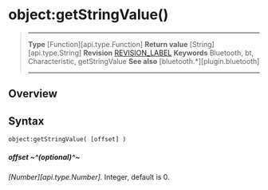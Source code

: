 # object:getStringValue()

> --------------------- ------------------------------------------------------------------------------------------
> __Type__              [Function][api.type.Function]
> __Return value__      [String][api.type.String]
> __Revision__          [REVISION_LABEL](REVISION_URL)
> __Keywords__          Bluetooth, bt, Characteristic, getStringValue
> __See also__          [bluetooth.*][plugin.bluetooth]
> --------------------- ------------------------------------------------------------------------------------------

## Overview

## Syntax

	object:getStringValue( [offset] )

##### offset ~^(optional)^~
_[Number][api.type.Number]._ Integer, default is 0.